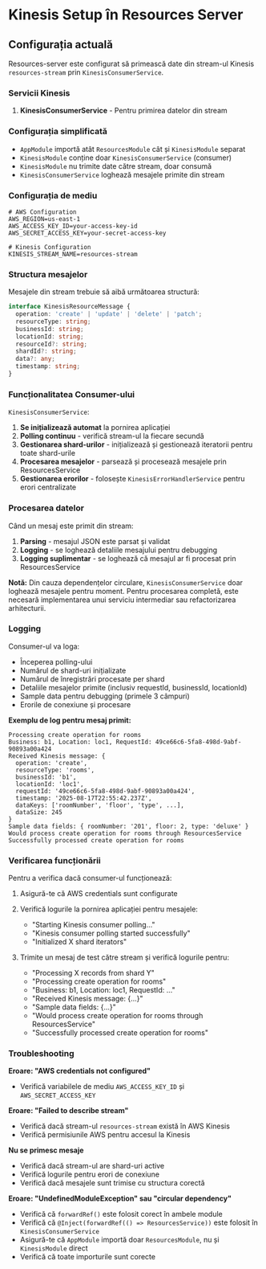 # Kinesis Setup în Resources Server

## Configurația actuală

Resources-server este configurat să primească date din stream-ul Kinesis `resources-stream` prin `KinesisConsumerService`.

### Servicii Kinesis

1. **KinesisConsumerService** - Pentru primirea datelor din stream

### Configurația simplificată

- `AppModule` importă atât `ResourcesModule` cât și `KinesisModule` separat
- `KinesisModule` conține doar `KinesisConsumerService` (consumer)
- `KinesisModule` nu trimite date către stream, doar consumă
- `KinesisConsumerService` loghează mesajele primite din stream

### Configurația de mediu

```env
# AWS Configuration
AWS_REGION=us-east-1
AWS_ACCESS_KEY_ID=your-access-key-id
AWS_SECRET_ACCESS_KEY=your-secret-access-key

# Kinesis Configuration
KINESIS_STREAM_NAME=resources-stream
```

### Structura mesajelor

Mesajele din stream trebuie să aibă următoarea structură:

```typescript
interface KinesisResourceMessage {
  operation: 'create' | 'update' | 'delete' | 'patch';
  resourceType: string;
  businessId: string;
  locationId: string;
  resourceId?: string;
  shardId?: string;
  data?: any;
  timestamp: string;
}
```

### Funcționalitatea Consumer-ului

`KinesisConsumerService`:

1. **Se inițializează automat** la pornirea aplicației
2. **Polling continuu** - verifică stream-ul la fiecare secundă
3. **Gestionarea shard-urilor** - inițializează și gestionează iteratorii pentru toate shard-urile
4. **Procesarea mesajelor** - parsează și procesează mesajele prin ResourcesService
5. **Gestionarea erorilor** - folosește `KinesisErrorHandlerService` pentru erori centralizate

### Procesarea datelor

Când un mesaj este primit din stream:

1. **Parsing** - mesajul JSON este parsat și validat
2. **Logging** - se loghează detaliile mesajului pentru debugging
3. **Logging suplimentar** - se loghează că mesajul ar fi procesat prin ResourcesService

**Notă:** Din cauza dependențelor circulare, `KinesisConsumerService` doar loghează mesajele pentru moment. Pentru procesarea completă, este necesară implementarea unui serviciu intermediar sau refactorizarea arhitecturii.

### Logging

Consumer-ul va loga:
- Începerea polling-ului
- Numărul de shard-uri inițializate
- Numărul de înregistrări procesate per shard
- Detaliile mesajelor primite (inclusiv requestId, businessId, locationId)
- Sample data pentru debugging (primele 3 câmpuri)
- Erorile de conexiune și procesare

**Exemplu de log pentru mesaj primit:**
```
Processing create operation for rooms
Business: b1, Location: loc1, RequestId: 49ce66c6-5fa8-498d-9abf-90893a00a424
Received Kinesis message: {
  operation: 'create',
  resourceType: 'rooms',
  businessId: 'b1',
  locationId: 'loc1',
  requestId: '49ce66c6-5fa8-498d-9abf-90893a00a424',
  timestamp: '2025-08-17T22:55:42.237Z',
  dataKeys: ['roomNumber', 'floor', 'type', ...],
  dataSize: 245
}
Sample data fields: { roomNumber: '201', floor: 2, type: 'deluxe' }
Would process create operation for rooms through ResourcesService
Successfully processed create operation for rooms
```

### Verificarea funcționării

Pentru a verifica dacă consumer-ul funcționează:

1. Asigură-te că AWS credentials sunt configurate
2. Verifică logurile la pornirea aplicației pentru mesajele:
   - "Starting Kinesis consumer polling..."
   - "Kinesis consumer polling started successfully"
   - "Initialized X shard iterators"

3. Trimite un mesaj de test către stream și verifică logurile pentru:
   - "Processing X records from shard Y"
   - "Processing create operation for rooms"
   - "Business: b1, Location: loc1, RequestId: ..."
   - "Received Kinesis message: {...}"
   - "Sample data fields: {...}"
   - "Would process create operation for rooms through ResourcesService"
   - "Successfully processed create operation for rooms"

### Troubleshooting

**Eroare: "AWS credentials not configured"**
- Verifică variabilele de mediu `AWS_ACCESS_KEY_ID` și `AWS_SECRET_ACCESS_KEY`

**Eroare: "Failed to describe stream"**
- Verifică dacă stream-ul `resources-stream` există în AWS Kinesis
- Verifică permisiunile AWS pentru accesul la Kinesis

**Nu se primesc mesaje**
- Verifică dacă stream-ul are shard-uri active
- Verifică logurile pentru erori de conexiune
- Verifică dacă mesajele sunt trimise cu structura corectă

**Eroare: "UndefinedModuleException" sau "circular dependency"**
- Verifică că `forwardRef()` este folosit corect în ambele module
- Verifică că `@Inject(forwardRef(() => ResourcesService))` este folosit în `KinesisConsumerService`
- Asigură-te că `AppModule` importă doar `ResourcesModule`, nu și `KinesisModule` direct
- Verifică că toate importurile sunt corecte
